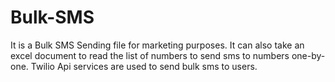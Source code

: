 # Bulk-SMS
It is a Bulk SMS Sending file for marketing purposes.
It can also take an excel document to read the list of numbers to send sms to numbers one-by-one.
Twilio Api services are used to send bulk sms to users. 
